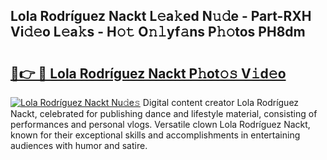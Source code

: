 ## Lola Rodríguez Nackt L𝚎a𝚔ed N𝚞𝚍e - Part-RXH Vi𝚍𝚎o L𝚎a𝚔s - H𝚘𝚝 O𝚗𝚕yf𝚊ns P𝚑𝚘tos PH8dm

# <h2><a href="http://kfdpve.oniu.top/?m=Lola+Rodr%c3%adguez+Nackt">🔗👉 🔴 Lola Rodríguez Nackt P𝚑ot𝚘𝚜 V𝚒d𝚎o</a></h2>

[![Lola Rodríguez Nackt Nu𝚍e𝚜](https://i.imgur.com/0qMVB7G.gif)](http://kfdpve.oniu.top/?m=Lola+Rodr%c3%adguez+Nackt)
Digital content creator Lola Rodríguez Nackt, celebrated for publishing dance and lifestyle material, consisting of performances and personal vlogs. Versatile clown Lola Rodríguez Nackt, known for their exceptional skills and accomplishments in entertaining audiences with humor and satire.  
